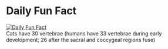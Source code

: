 # Daily Fun Fact
[![Daily Fun Fact](https://github.com/huy2x/daily-fun-facts/actions/workflows/daily-fun-facts.yml/badge.svg)](https://github.com/huy2x/daily-fun-facts/actions/workflows/daily-fun-facts.yml)<br/>
Cats have 30 vertebrae (humans have 33 vertebrae during early development; 26 after the sacral and coccygeal regions fuse)
